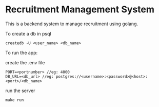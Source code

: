 # Recruitment Management System

This is a backend system to manage recruitment using golang.

To create a db in psql 
```
createdb -U <user_name> <db_name>
```

To run the app:

create the .env file
``` 
PORT=<portnumber> //eg: 4000
DB_URL=<db_url> //eg: postgres://<username>:<password>@<host>:<port>/<db_name>
```

run the server

```
make run
```
